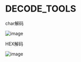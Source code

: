 # DECODE_TOOLS
char解码

![image](https://user-images.githubusercontent.com/42734394/115986229-d124b300-a5e1-11eb-99d2-adc52153d655.png)

HEX解码

![image](https://user-images.githubusercontent.com/42734394/115986600-8f950780-a5e3-11eb-941a-7c5e5d4cd357.png)

